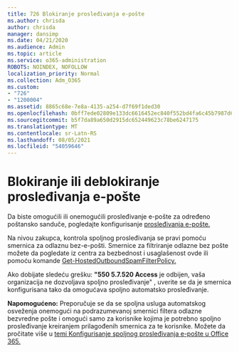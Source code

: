 ```yaml
---
title: 726 Blokiranje prosleđivanja e-pošte
ms.author: chrisda
author: chrisda
manager: dansimp
ms.date: 04/21/2020
ms.audience: Admin
ms.topic: article
ms.service: o365-administration
ROBOTS: NOINDEX, NOFOLLOW
localization_priority: Normal
ms.collection: Adm_O365
ms.custom:
- "726"
- "1200004"
ms.assetid: 8865c68e-7e8a-4135-a254-d7f69f1ded30
ms.openlocfilehash: 0bff7ede02809e133dc6616452ec840f552bd4fa6c45b7987d6455b2a9ba49bf
ms.sourcegitcommit: b5f7da89a650d2915dc652449623c78be6247175
ms.translationtype: MT
ms.contentlocale: sr-Latn-RS
ms.lasthandoff: 08/05/2021
ms.locfileid: "54059646"
---
```

# <a name="blocking-or-unblocking-email-forwarding"></a>Blokiranje ili deblokiranje prosleđivanja e-pošte

Da biste omogućili ili onemogućili prosleđivanje e-pošte za određeno poštansko sanduče, pogledajte konfigurisanje [prosleđivanja e-pošte.](https://docs.microsoft.com/microsoft-365/admin/email/configure-email-forwarding)

Na nivou zakupca, kontrola spoljnog prosleđivanja se pravi pomoću smernica za odlaznu bez-e-pošti. Smernice za filtriranje odlazne bez pošte [](https://protection.office.com/antispam) možete da pogledate iz centra za bezbednost i usaglašenost ovde ili pomoću komande [Get-HostedOutboundSpamFilterPolicy.](https://docs.microsoft.com/powershell/module/exchange/get-hostedoutboundspamfilterpolicy)

Ako dobijate sledeću grešku: **"550 5.7.520 Access** je odbijen, vaša organizacija ne dozvoljava spoljno prosleđivanje" , uverite se da je smernica konfigurisana tako da omogućava spoljno automatsko prosleđivanje.

**Napomogućeno:** Preporučuje se da se spoljna usluga automatskog osveženja onemogući na podrazumevanoj smernici filtera odlazne bezvredne pošte i omogući samo za korisnike kojima je potrebno spoljno prosleđivanje kreiranjem prilagođenih smernica za te korisnike. Možete da pročitate više u [temi Konfigurisanje spoljnog prosleđivanja e-pošte u Office 365.](https://docs.microsoft.com/microsoft-365/security/office-365-security/external-email-forwarding)